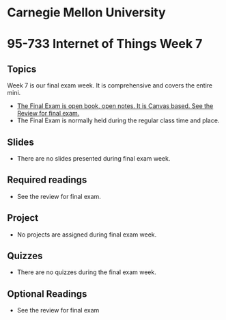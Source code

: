 # Carnegie Mellon University

# 95-733 Internet of Things Week 7

## Topics

Week 7 is our final exam week. It is comprehensive and covers the entire mini.

+ [The Final Exam is open book, open notes. It is Canvas based. See the Review for final exam.](https://www.andrew.cmu.edu/user/mm6/95-733/review.txt)
+ The Final Exam is normally held during the regular class time and place.

## Slides

+ There are no slides presented during final exam week.

## Required readings

+ See the review for final exam.

## Project

+ No projects are assigned during final exam week.

## Quizzes

+ There are no quizzes during the final exam week.

## Optional Readings

+ See the review for final exam
